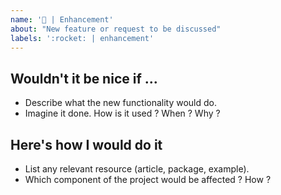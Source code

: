 ```yaml
---
name: '🚀 | Enhancement'
about: "New feature or request to be discussed"
labels: ':rocket: | enhancement'
---
```


## Wouldn't it be nice if ...
 - Describe what the new functionality would do.
 - Imagine it done. How is it used ? When ? Why ?


## Here's how I would do it
 - List any relevant resource (article, package, example).
 - Which component of the project would be affected ? How ?
